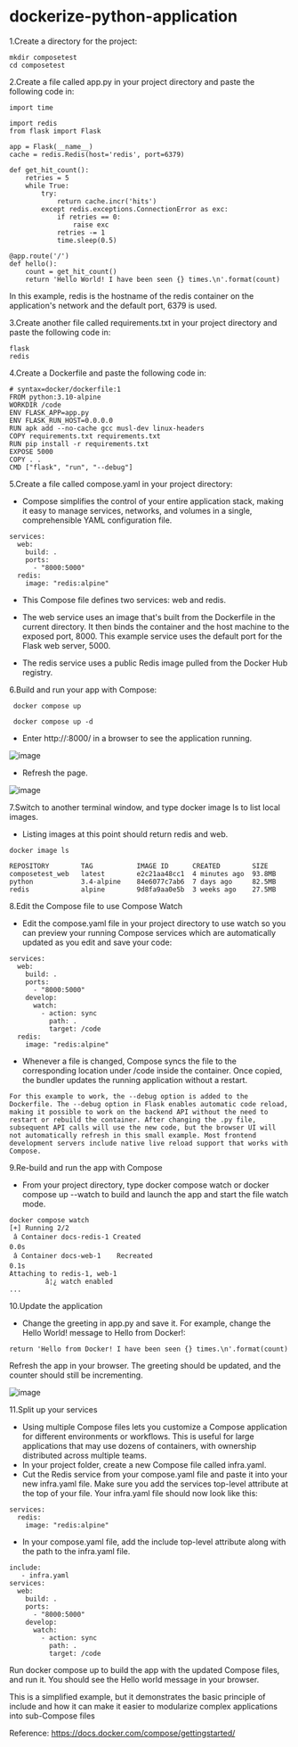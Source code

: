 # dockerize-python-application

1.Create a directory for the project:
```
mkdir composetest
cd composetest
```

2.Create a file called app.py in your project directory and paste the following code in:
```
import time

import redis
from flask import Flask

app = Flask(__name__)
cache = redis.Redis(host='redis', port=6379)

def get_hit_count():
    retries = 5
    while True:
        try:
            return cache.incr('hits')
        except redis.exceptions.ConnectionError as exc:
            if retries == 0:
                raise exc
            retries -= 1
            time.sleep(0.5)

@app.route('/')
def hello():
    count = get_hit_count()
    return 'Hello World! I have been seen {} times.\n'.format(count)
```

In this example, redis is the hostname of the redis container on the application's network and the default port, 6379 is used.

3.Create another file called requirements.txt in your project directory and paste the following code in:
```
flask
redis
```

4.Create a Dockerfile and paste the following code in:
```
# syntax=docker/dockerfile:1
FROM python:3.10-alpine
WORKDIR /code
ENV FLASK_APP=app.py
ENV FLASK_RUN_HOST=0.0.0.0
RUN apk add --no-cache gcc musl-dev linux-headers
COPY requirements.txt requirements.txt
RUN pip install -r requirements.txt
EXPOSE 5000
COPY . .
CMD ["flask", "run", "--debug"]
```

5.Create a file called compose.yaml in your project directory:

- Compose simplifies the control of your entire application stack, making it easy to manage services, networks, and volumes in a single, comprehensible YAML configuration file.

```
services:
  web:
    build: .
    ports:
      - "8000:5000"
  redis:
    image: "redis:alpine"
```

- This Compose file defines two services: web and redis.

- The web service uses an image that's built from the Dockerfile in the current directory. It then binds the container and the host machine to the exposed port, 8000. This example service uses the default port for the Flask web server, 5000.

- The redis service uses a public Redis image pulled from the Docker Hub registry.

6.Build and run your app with Compose:

```
 docker compose up

 docker compose up -d
```

- Enter http://<public-ip>:8000/ in a browser to see the application running.

![image](https://github.com/vijay2181/dockerize-python-application/assets/66196388/f92f6745-91b9-4329-a569-35c1a297c971)

- Refresh the page.

![image](https://github.com/vijay2181/dockerize-python-application/assets/66196388/7697e679-90bc-4b47-b63f-01c82bf50021)

7.Switch to another terminal window, and type docker image ls to list local images.

- Listing images at this point should return redis and web.

```
docker image ls

REPOSITORY        TAG           IMAGE ID      CREATED        SIZE
composetest_web   latest        e2c21aa48cc1  4 minutes ago  93.8MB
python            3.4-alpine    84e6077c7ab6  7 days ago     82.5MB
redis             alpine        9d8fa9aa0e5b  3 weeks ago    27.5MB
```

8.Edit the Compose file to use Compose Watch

- Edit the compose.yaml file in your project directory to use watch so you can preview your running Compose services which are automatically updated as you edit and save your code:

```
services:
  web:
    build: .
    ports:
      - "8000:5000"
    develop:
      watch:
        - action: sync
          path: .
          target: /code
  redis:
    image: "redis:alpine"
```

- Whenever a file is changed, Compose syncs the file to the corresponding location under /code inside the container. Once copied, the bundler updates the running application without a restart.

```
For this example to work, the --debug option is added to the Dockerfile. The --debug option in Flask enables automatic code reload, making it possible to work on the backend API without the need to restart or rebuild the container. After changing the .py file, subsequent API calls will use the new code, but the browser UI will not automatically refresh in this small example. Most frontend development servers include native live reload support that works with Compose.
```

9.Re-build and run the app with Compose

- From your project directory, type docker compose watch or docker compose up --watch to build and launch the app and start the file watch mode.

```
docker compose watch
[+] Running 2/2
 â Container docs-redis-1 Created                                                                                                                                                                                                        0.0s
 â Container docs-web-1    Recreated                                                                                                                                                                                                      0.1s
Attaching to redis-1, web-1
         â¦¿ watch enabled
...
```

10.Update the application

- Change the greeting in app.py and save it. For example, change the Hello World! message to Hello from Docker!:

```
return 'Hello from Docker! I have been seen {} times.\n'.format(count)
```

Refresh the app in your browser. The greeting should be updated, and the counter should still be incrementing.

![image](https://github.com/vijay2181/dockerize-python-application/assets/66196388/5376c7c4-21e3-453e-93b4-e556d4822096)


11.Split up your services

- Using multiple Compose files lets you customize a Compose application for different environments or workflows. This is useful for large applications that may use dozens of containers, with ownership distributed across multiple teams.
- In your project folder, create a new Compose file called infra.yaml.
- Cut the Redis service from your compose.yaml file and paste it into your new infra.yaml file. Make sure you add the services top-level attribute at the top of your file. Your infra.yaml file should now look like this:

```
services:
  redis:
    image: "redis:alpine"
```

- In your compose.yaml file, add the include top-level attribute along with the path to the infra.yaml file.

```
include:
   - infra.yaml
services:
  web:
    build: .
    ports:
      - "8000:5000"
    develop:
      watch:
        - action: sync
          path: .
          target: /code
```

Run docker compose up to build the app with the updated Compose files, and run it. You should see the Hello world message in your browser.

This is a simplified example, but it demonstrates the basic principle of include and how it can make it easier to modularize complex applications into sub-Compose files

Reference: https://docs.docker.com/compose/gettingstarted/



















